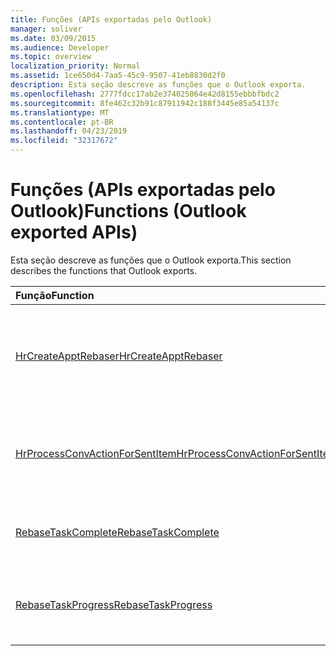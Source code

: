 ```yaml
---
title: Funções (APIs exportadas pelo Outlook)
manager: soliver
ms.date: 03/09/2015
ms.audience: Developer
ms.topic: overview
localization_priority: Normal
ms.assetid: 1ce650d4-7aa5-45c9-9507-41eb8830d2f0
description: Esta seção descreve as funções que o Outlook exporta.
ms.openlocfilehash: 2777fdcc17ab2e374025064e42d8155ebbbfbdc2
ms.sourcegitcommit: 8fe462c32b91c87911942c188f3445e85a54137c
ms.translationtype: MT
ms.contentlocale: pt-BR
ms.lasthandoff: 04/23/2019
ms.locfileid: "32317672"
---
```

# <a name="functions-outlook-exported-apis"></a><span data-ttu-id="e653a-103">Funções (APIs exportadas pelo Outlook)</span><span class="sxs-lookup"><span data-stu-id="e653a-103">Functions (Outlook exported APIs)</span></span>

<span data-ttu-id="e653a-104">Esta seção descreve as funções que o Outlook exporta.</span><span class="sxs-lookup"><span data-stu-id="e653a-104">This section describes the functions that Outlook exports.</span></span>
  
|<span data-ttu-id="e653a-105">**Função**</span><span class="sxs-lookup"><span data-stu-id="e653a-105">**Function**</span></span>|<span data-ttu-id="e653a-106">**Descrição**</span><span class="sxs-lookup"><span data-stu-id="e653a-106">**Description**</span></span>|
|:-----|:-----|
|[<span data-ttu-id="e653a-107">HrCreateApptRebaser</span><span class="sxs-lookup"><span data-stu-id="e653a-107">HrCreateApptRebaser</span></span>](hrcreateapptrebaser.md) <br/> |<span data-ttu-id="e653a-108">Inicializa um objeto [IOlkApptRebaser](iolkapptrebaser.md) para uso em alteração programática de compromissos em calendários do Outlook.</span><span class="sxs-lookup"><span data-stu-id="e653a-108">Initializes an [IOlkApptRebaser](iolkapptrebaser.md) object for use in rebasing appointments in Outlook calendars.</span></span>  <br/> |
|[<span data-ttu-id="e653a-109">HrProcessConvActionForSentItem</span><span class="sxs-lookup"><span data-stu-id="e653a-109">HrProcessConvActionForSentItem</span></span>](hrprocessconvactionforsentitem.md) <br/> |<span data-ttu-id="e653a-110">Executa a categorização pós-envio em um item de email com base na sua [PidTagConversationId](https://msdn.microsoft.com/library/f8e4a5fa-cb73-4eca-b174-72e1fda821a6%28Office.15%29.aspx).</span><span class="sxs-lookup"><span data-stu-id="e653a-110">Performs post-send categorization on a mail item based on its [PidTagConversationId](https://msdn.microsoft.com/library/f8e4a5fa-cb73-4eca-b174-72e1fda821a6%28Office.15%29.aspx).</span></span>  <br/> |
|[<span data-ttu-id="e653a-111">RebaseTaskComplete</span><span class="sxs-lookup"><span data-stu-id="e653a-111">RebaseTaskComplete</span></span>](rebasetaskcomplete.md) <br/> |<span data-ttu-id="e653a-112">Relata a conclusão da alteração programática de compromissos.</span><span class="sxs-lookup"><span data-stu-id="e653a-112">Reports completion for rebasing of appointments.</span></span>  <br/> |
|[<span data-ttu-id="e653a-113">RebaseTaskProgress</span><span class="sxs-lookup"><span data-stu-id="e653a-113">RebaseTaskProgress</span></span>](rebasetaskprogress.md) <br/> |<span data-ttu-id="e653a-114">Relata o andamento da enumeração e alteração programática de compromissos.</span><span class="sxs-lookup"><span data-stu-id="e653a-114">Reports progress for enumeration and rebasing of appointments.</span></span>  <br/> |
   

